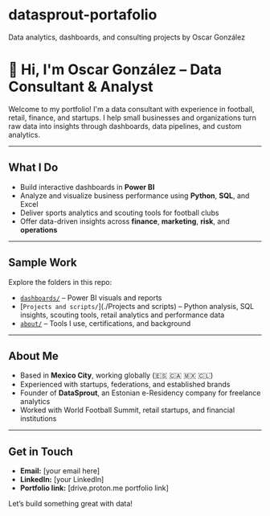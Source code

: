 # datasprout-portafolio
Data analytics, dashboards, and consulting projects by Oscar González

# 👋 Hi, I'm Oscar González – Data Consultant & Analyst

Welcome to my portfolio! I'm a data consultant with experience in football, retail, finance, and startups. I help small businesses and organizations turn raw data into insights through dashboards, data pipelines, and custom analytics.

---

## What I Do

- Build interactive dashboards in **Power BI**
- Analyze and visualize business performance using **Python**, **SQL**, and Excel
- Deliver sports analytics and scouting tools for football clubs
- Offer data-driven insights across **finance**, **marketing**, **risk**, and **operations**

---

## Sample Work

Explore the folders in this repo:

- [`dashboards/`](./dashboards) – Power BI visuals and reports
- [`Projects and scripts/`](./Projects and scripts) – Python analysis, SQL insights, scouting tools, retail analytics and performance data
- [`about/`](./about) – Tools I use, certifications, and background

---

## About Me

- Based in **Mexico City**, working globally (🇪🇸 🇨🇦 🇲🇽 🇨🇱)
- Experienced with startups, federations, and established brands
- Founder of **DataSprout**, an Estonian e-Residency company for freelance analytics
- Worked with World Football Summit, retail startups, and financial institutions

---

## Get in Touch

- **Email:** [your email here]
- **LinkedIn:** [your LinkedIn]
- **Portfolio link:** [drive.proton.me portfolio link]

Let’s build something great with data!
